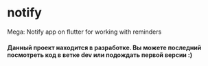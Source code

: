 # notify
 Mega: Notify app on flutter for working with reminders

#### Данный проект находится в разработке. Вы можете последний посмотреть код в ветке dev или подождать первой версии :)